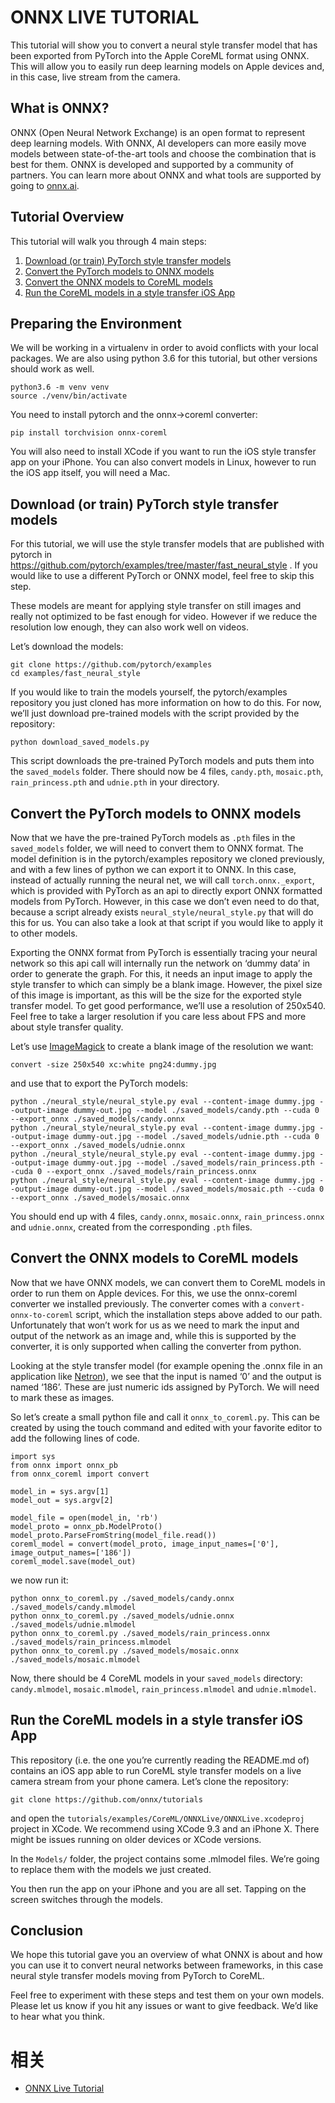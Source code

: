 
# ONNX LIVE TUTORIAL

This tutorial will show you to convert a neural style transfer model that has been exported from PyTorch into the Apple CoreML format using ONNX. This will allow you to easily run deep learning models on Apple devices and, in this case, live stream from the camera.

## What is ONNX?

ONNX (Open Neural Network Exchange) is an open format to represent deep learning models. With ONNX, AI developers can more easily move models between state-of-the-art tools and choose the combination that is best for them. ONNX is developed and supported by a community of partners. You can learn more about ONNX and what tools are supported by going to [onnx.ai](https://onnx.ai/).

## Tutorial Overview

This tutorial will walk you through 4 main steps:

1. [Download (or train) PyTorch style transfer models](https://pytorch.org/tutorials/advanced/ONNXLive.html#download-or-train-pytorch-style-transfer-models)
2. [Convert the PyTorch models to ONNX models](https://pytorch.org/tutorials/advanced/ONNXLive.html#convert-the-pytorch-models-to-onnx-models)
3. [Convert the ONNX models to CoreML models](https://pytorch.org/tutorials/advanced/ONNXLive.html#convert-the-onnx-models-to-coreml-models)
4. [Run the CoreML models in a style transfer iOS App](https://pytorch.org/tutorials/advanced/ONNXLive.html#run-the-coreml-models-in-a-style-transfer-ios-app)

## Preparing the Environment

We will be working in a virtualenv in order to avoid conflicts with your local packages. We are also using python 3.6 for this tutorial, but other versions should work as well.

```
python3.6 -m venv venv
source ./venv/bin/activate
```

You need to install pytorch and the onnx->coreml converter:

```
pip install torchvision onnx-coreml
```

You will also need to install XCode if you want to run the iOS style transfer app on your iPhone. You can also convert models in Linux, however to run the iOS app itself, you will need a Mac.

## Download (or train) PyTorch style transfer models

For this tutorial, we will use the style transfer models that are published with pytorch in <https://github.com/pytorch/examples/tree/master/fast_neural_style> . If you would like to use a different PyTorch or ONNX model, feel free to skip this step.

These models are meant for applying style transfer on still images and really not optimized to be fast enough for video. However if we reduce the resolution low enough, they can also work well on videos.

Let’s download the models:

```
git clone https://github.com/pytorch/examples
cd examples/fast_neural_style
```

If you would like to train the models yourself, the pytorch/examples repository you just cloned has more information on how to do this. For now, we’ll just download pre-trained models with the script provided by the repository:

```
python download_saved_models.py
```

This script downloads the pre-trained PyTorch models and puts them into the `saved_models` folder. There should now be 4 files, `candy.pth`, `mosaic.pth`, `rain_princess.pth` and `udnie.pth` in your directory.

## Convert the PyTorch models to ONNX models

Now that we have the pre-trained PyTorch models as `.pth` files in the `saved_models` folder, we will need to convert them to ONNX format. The model definition is in the pytorch/examples repository we cloned previously, and with a few lines of python we can export it to ONNX. In this case, instead of actually running the neural net, we will call `torch.onnx._export`, which is provided with PyTorch as an api to directly export ONNX formatted models from PyTorch. However, in this case we don’t even need to do that, because a script already exists `neural_style/neural_style.py` that will do this for us. You can also take a look at that script if you would like to apply it to other models.

Exporting the ONNX format from PyTorch is essentially tracing your neural network so this api call will internally run the network on ‘dummy data’ in order to generate the graph. For this, it needs an input image to apply the style transfer to which can simply be a blank image. However, the pixel size of this image is important, as this will be the size for the exported style transfer model. To get good performance, we’ll use a resolution of 250x540. Feel free to take a larger resolution if you care less about FPS and more about style transfer quality.

Let’s use [ImageMagick](https://www.imagemagick.org/) to create a blank image of the resolution we want:

```
convert -size 250x540 xc:white png24:dummy.jpg
```

and use that to export the PyTorch models:

```
python ./neural_style/neural_style.py eval --content-image dummy.jpg --output-image dummy-out.jpg --model ./saved_models/candy.pth --cuda 0 --export_onnx ./saved_models/candy.onnx
python ./neural_style/neural_style.py eval --content-image dummy.jpg --output-image dummy-out.jpg --model ./saved_models/udnie.pth --cuda 0 --export_onnx ./saved_models/udnie.onnx
python ./neural_style/neural_style.py eval --content-image dummy.jpg --output-image dummy-out.jpg --model ./saved_models/rain_princess.pth --cuda 0 --export_onnx ./saved_models/rain_princess.onnx
python ./neural_style/neural_style.py eval --content-image dummy.jpg --output-image dummy-out.jpg --model ./saved_models/mosaic.pth --cuda 0 --export_onnx ./saved_models/mosaic.onnx
```

You should end up with 4 files, `candy.onnx`, `mosaic.onnx`, `rain_princess.onnx` and `udnie.onnx`, created from the corresponding `.pth` files.

## Convert the ONNX models to CoreML models

Now that we have ONNX models, we can convert them to CoreML models in order to run them on Apple devices. For this, we use the onnx-coreml converter we installed previously. The converter comes with a `convert-onnx-to-coreml` script, which the installation steps above added to our path. Unfortunately that won’t work for us as we need to mark the input and output of the network as an image and, while this is supported by the converter, it is only supported when calling the converter from python.

Looking at the style transfer model (for example opening the .onnx file in an application like [Netron](https://github.com/lutzroeder/Netron)), we see that the input is named ‘0’ and the output is named ‘186’. These are just numeric ids assigned by PyTorch. We will need to mark these as images.

So let’s create a small python file and call it `onnx_to_coreml.py`. This can be created by using the touch command and edited with your favorite editor to add the following lines of code.

```
import sys
from onnx import onnx_pb
from onnx_coreml import convert

model_in = sys.argv[1]
model_out = sys.argv[2]

model_file = open(model_in, 'rb')
model_proto = onnx_pb.ModelProto()
model_proto.ParseFromString(model_file.read())
coreml_model = convert(model_proto, image_input_names=['0'], image_output_names=['186'])
coreml_model.save(model_out)
```

we now run it:

```
python onnx_to_coreml.py ./saved_models/candy.onnx ./saved_models/candy.mlmodel
python onnx_to_coreml.py ./saved_models/udnie.onnx ./saved_models/udnie.mlmodel
python onnx_to_coreml.py ./saved_models/rain_princess.onnx ./saved_models/rain_princess.mlmodel
python onnx_to_coreml.py ./saved_models/mosaic.onnx ./saved_models/mosaic.mlmodel
```

Now, there should be 4 CoreML models in your `saved_models` directory: `candy.mlmodel`, `mosaic.mlmodel`, `rain_princess.mlmodel` and `udnie.mlmodel`.

## Run the CoreML models in a style transfer iOS App

This repository (i.e. the one you’re currently reading the README.md of) contains an iOS app able to run CoreML style transfer models on a live camera stream from your phone camera. Let’s clone the repository:

```
git clone https://github.com/onnx/tutorials
```

and open the `tutorials/examples/CoreML/ONNXLive/ONNXLive.xcodeproj` project in XCode. We recommend using XCode 9.3 and an iPhone X. There might be issues running on older devices or XCode versions.

In the `Models/` folder, the project contains some .mlmodel files. We’re going to replace them with the models we just created.

You then run the app on your iPhone and you are all set. Tapping on the screen switches through the models.

## Conclusion

We hope this tutorial gave you an overview of what ONNX is about and how you can use it to convert neural networks between frameworks, in this case neural style transfer models moving from PyTorch to CoreML.

Feel free to experiment with these steps and test them on your own models. Please let us know if you hit any issues or want to give feedback. We’d like to hear what you think.



# 相关

- [ONNX Live Tutorial](https://pytorch.org/tutorials/advanced/ONNXLive.html)
